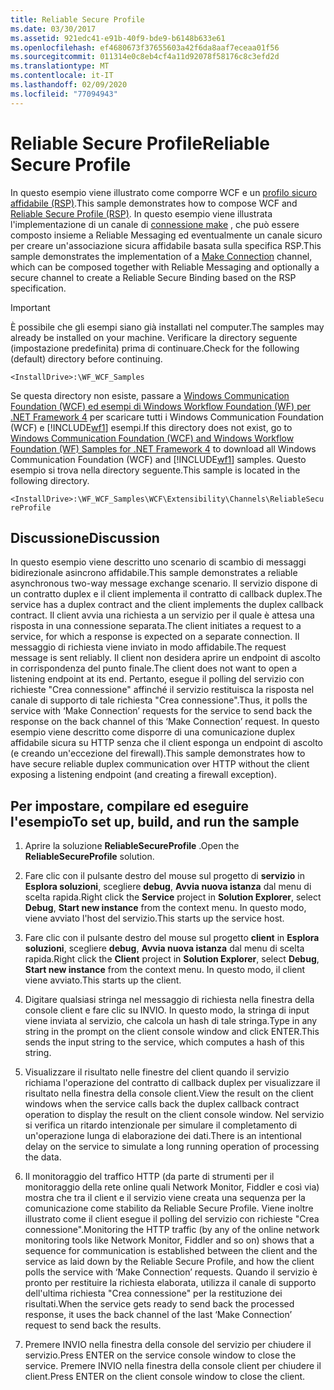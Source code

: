```yaml
---
title: Reliable Secure Profile
ms.date: 03/30/2017
ms.assetid: 921edc41-e91b-40f9-bde9-b6148b633e61
ms.openlocfilehash: ef4680673f37655603a42f6da8aaf7eceaa01f56
ms.sourcegitcommit: 011314e0c8eb4cf4a11d92078f58176c8c3efd2d
ms.translationtype: MT
ms.contentlocale: it-IT
ms.lasthandoff: 02/09/2020
ms.locfileid: "77094943"
---
```

# <a name="reliable-secure-profile"></a><span data-ttu-id="548fb-102">Reliable Secure Profile</span><span class="sxs-lookup"><span data-stu-id="548fb-102">Reliable Secure Profile</span></span>

<span data-ttu-id="548fb-103">In questo esempio viene illustrato come comporre WCF e un [profilo sicuro affidabile (RSP)](http://www.ws-i.org/Profiles/ReliableSecureProfile-1.0.html).</span><span class="sxs-lookup"><span data-stu-id="548fb-103">This sample demonstrates how to compose WCF and [Reliable Secure Profile (RSP)](http://www.ws-i.org/Profiles/ReliableSecureProfile-1.0.html).</span></span> <span data-ttu-id="548fb-104">In questo esempio viene illustrata l'implementazione di un canale di [connessione make](http://docs.oasis-open.org/ws-rx/wsmc/200702/wsmc-1.0-spec-cs-01.pdf) , che può essere composto insieme a Reliable Messaging ed eventualmente un canale sicuro per creare un'associazione sicura affidabile basata sulla specifica RSP.</span><span class="sxs-lookup"><span data-stu-id="548fb-104">This sample demonstrates the implementation of a [Make Connection](http://docs.oasis-open.org/ws-rx/wsmc/200702/wsmc-1.0-spec-cs-01.pdf) channel, which can be composed together with Reliable Messaging and optionally a secure channel to create a Reliable Secure Binding based on the RSP specification.</span></span>  
  
> [!IMPORTANT]
> <span data-ttu-id="548fb-105">È possibile che gli esempi siano già installati nel computer.</span><span class="sxs-lookup"><span data-stu-id="548fb-105">The samples may already be installed on your machine.</span></span> <span data-ttu-id="548fb-106">Verificare la directory seguente (impostazione predefinita) prima di continuare.</span><span class="sxs-lookup"><span data-stu-id="548fb-106">Check for the following (default) directory before continuing.</span></span>  
>   
> `<InstallDrive>:\WF_WCF_Samples`  
>   
> <span data-ttu-id="548fb-107">Se questa directory non esiste, passare a [Windows Communication Foundation (WCF) ed esempi di Windows Workflow Foundation (WF) per .NET Framework 4](https://www.microsoft.com/download/details.aspx?id=21459) per scaricare tutti i Windows Communication Foundation (WCF) e [!INCLUDE[wf1](../../../../includes/wf1-md.md)] esempi.</span><span class="sxs-lookup"><span data-stu-id="548fb-107">If this directory does not exist, go to [Windows Communication Foundation (WCF) and Windows Workflow Foundation (WF) Samples for .NET Framework 4](https://www.microsoft.com/download/details.aspx?id=21459) to download all Windows Communication Foundation (WCF) and [!INCLUDE[wf1](../../../../includes/wf1-md.md)] samples.</span></span> <span data-ttu-id="548fb-108">Questo esempio si trova nella directory seguente.</span><span class="sxs-lookup"><span data-stu-id="548fb-108">This sample is located in the following directory.</span></span>  
>   
> `<InstallDrive>:\WF_WCF_Samples\WCF\Extensibility\Channels\ReliableSecureProfile`  
  
## <a name="discussion"></a><span data-ttu-id="548fb-109">Discussione</span><span class="sxs-lookup"><span data-stu-id="548fb-109">Discussion</span></span>  
 <span data-ttu-id="548fb-110">In questo esempio viene descritto uno scenario di scambio di messaggi bidirezionale asincrono affidabile.</span><span class="sxs-lookup"><span data-stu-id="548fb-110">This sample demonstrates a reliable asynchronous two-way message exchange scenario.</span></span> <span data-ttu-id="548fb-111">Il servizio dispone di un contratto duplex e il client implementa il contratto di callback duplex.</span><span class="sxs-lookup"><span data-stu-id="548fb-111">The service has a duplex contract and the client implements the duplex callback contract.</span></span> <span data-ttu-id="548fb-112">Il client avvia una richiesta a un servizio per il quale è attesa una risposta in una connessione separata.</span><span class="sxs-lookup"><span data-stu-id="548fb-112">The client initiates a request to a service, for which a response is expected on a separate connection.</span></span> <span data-ttu-id="548fb-113">Il messaggio di richiesta viene inviato in modo affidabile.</span><span class="sxs-lookup"><span data-stu-id="548fb-113">The request message is sent reliably.</span></span> <span data-ttu-id="548fb-114">Il client non desidera aprire un endpoint di ascolto in corrispondenza del punto finale.</span><span class="sxs-lookup"><span data-stu-id="548fb-114">The client does not want to open a listening endpoint at its end.</span></span> <span data-ttu-id="548fb-115">Pertanto, esegue il polling del servizio con richieste "Crea connessione" affinché il servizio restituisca la risposta nel canale di supporto di tale richiesta "Crea connessione".</span><span class="sxs-lookup"><span data-stu-id="548fb-115">Thus, it polls the service with ‘Make Connection’ requests for the service to send back the response on the back channel of this ‘Make Connection’ request.</span></span> <span data-ttu-id="548fb-116">In questo esempio viene descritto come disporre di una comunicazione duplex affidabile sicura su HTTP senza che il client esponga un endpoint di ascolto (e creando un'eccezione del firewall).</span><span class="sxs-lookup"><span data-stu-id="548fb-116">This sample demonstrates how to have secure reliable duplex communication over HTTP without the client exposing a listening endpoint (and creating a firewall exception).</span></span>  
  
## <a name="to-set-up-build-and-run-the-sample"></a><span data-ttu-id="548fb-117">Per impostare, compilare ed eseguire l'esempio</span><span class="sxs-lookup"><span data-stu-id="548fb-117">To set up, build, and run the sample</span></span>  
  
1. <span data-ttu-id="548fb-118">Aprire la soluzione **ReliableSecureProfile** .</span><span class="sxs-lookup"><span data-stu-id="548fb-118">Open the **ReliableSecureProfile** solution.</span></span>  
  
2. <span data-ttu-id="548fb-119">Fare clic con il pulsante destro del mouse sul progetto di **servizio** in **Esplora soluzioni**, scegliere **debug**, **Avvia nuova istanza** dal menu di scelta rapida.</span><span class="sxs-lookup"><span data-stu-id="548fb-119">Right click the **Service** project in **Solution Explorer**, select **Debug**, **Start new instance** from the context menu.</span></span> <span data-ttu-id="548fb-120">In questo modo, viene avviato l'host del servizio.</span><span class="sxs-lookup"><span data-stu-id="548fb-120">This starts up the service host.</span></span>  
  
3. <span data-ttu-id="548fb-121">Fare clic con il pulsante destro del mouse sul progetto **client** in **Esplora soluzioni**, scegliere **debug**, **Avvia nuova istanza** dal menu di scelta rapida.</span><span class="sxs-lookup"><span data-stu-id="548fb-121">Right click the **Client** project in **Solution Explorer**, select **Debug**, **Start new instance** from the context menu.</span></span> <span data-ttu-id="548fb-122">In questo modo, il client viene avviato.</span><span class="sxs-lookup"><span data-stu-id="548fb-122">This starts up the client.</span></span>  
  
4. <span data-ttu-id="548fb-123">Digitare qualsiasi stringa nel messaggio di richiesta nella finestra della console client e fare clic su INVIO. In questo modo, la stringa di input viene inviata al servizio, che calcola un hash di tale stringa.</span><span class="sxs-lookup"><span data-stu-id="548fb-123">Type in any string in the prompt on the client console window and click ENTER.This sends the input string to the service, which computes a hash of this string.</span></span>  
  
5. <span data-ttu-id="548fb-124">Visualizzare il risultato nelle finestre del client quando il servizio richiama l'operazione del contratto di callback duplex per visualizzare il risultato nella finestra della console client.</span><span class="sxs-lookup"><span data-stu-id="548fb-124">View the result on the client windows when the service calls back the duplex callback contract operation to display the result on the client console window.</span></span> <span data-ttu-id="548fb-125">Nel servizio si verifica un ritardo intenzionale per simulare il completamento di un'operazione lunga di elaborazione dei dati.</span><span class="sxs-lookup"><span data-stu-id="548fb-125">There is an intentional delay on the service to simulate a long running operation of processing the data.</span></span>  
  
6. <span data-ttu-id="548fb-126">Il monitoraggio del traffico HTTP (da parte di strumenti per il monitoraggio della rete online quali Network Monitor, Fiddler e così via) mostra che tra il client e il servizio viene creata una sequenza per la comunicazione come stabilito da Reliable Secure Profile. Viene inoltre illustrato come il client esegue il polling del servizio con richieste "Crea connessione".</span><span class="sxs-lookup"><span data-stu-id="548fb-126">Monitoring the HTTP traffic (by any of the online network monitoring tools like Network Monitor, Fiddler and so on) shows that a sequence for communication is established between the client and the service as laid down by the Reliable Secure Profile, and how the client polls the service with ‘Make Connection’ requests.</span></span> <span data-ttu-id="548fb-127">Quando il servizio è pronto per restituire la richiesta elaborata, utilizza il canale di supporto dell'ultima richiesta "Crea connessione" per la restituzione dei risultati.</span><span class="sxs-lookup"><span data-stu-id="548fb-127">When the service gets ready to send back the processed response, it uses the back channel of the last ‘Make Connection’ request to send back the results.</span></span>  
  
7. <span data-ttu-id="548fb-128">Premere INVIO nella finestra della console del servizio per chiudere il servizio.</span><span class="sxs-lookup"><span data-stu-id="548fb-128">Press ENTER on the service console window to close the service.</span></span> <span data-ttu-id="548fb-129">Premere INVIO nella finestra della console client per chiudere il client.</span><span class="sxs-lookup"><span data-stu-id="548fb-129">Press ENTER on the client console window to close the client.</span></span>
